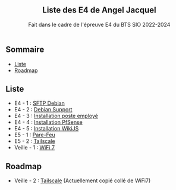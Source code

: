 <br/>
<p align="center">
  <h2 align="center">Liste des E4 de Angel Jacquel</h2>

  <p align="center">
    Fait dans le cadre de l'épreuve E4 du BTS SIO 2022-2024
    <br/>
    <br/>
  </p>
</p>



## Sommaire

* [Liste](#Liste)
* [Roadmap](#Roadmap)

## Liste

* E4 - 1 : [SFTP Debian](https://8e-couche.ovh/Portfolio/DebSFTP/README.md)
* E4 - 2 : [Debian Support](https://8e-couche.ovh/Portfolio/DebSupport/README.md)
* E4 - 3 : [Installation poste employé](https://8e-couche.ovh/Portfolio/Poste/README.md)
* E4 - 4 : [Installation PfSense](https://8e-couche.ovh/Portfolio/PfSense/README.md)
* E4 - 5 : [Installation WikiJS](https://8e-couche.ovh/Portfolio/WikiJS/README.md)
* E5 - 1 : [Pare-Feu](https://8e-couche.ovh/Portfolio/E5-Pare_Feu/README.md)
* E5 - 2 : [Tailscale](https://8e-couche.ovh/Portfolio/E5-Tailscale/README.md)
* Veille - 1 : [WiFi 7](https://8e-couche.ovh/Portfolio/Wifi7/README.md)

## Roadmap

* Veille - 2 : [Tailscale](https://8e-couche.ovh/Portfolio/Tailscale/README.md) (Actuellement copié collé de WiFi7)
